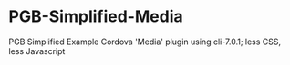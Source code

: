 # PGB-Simplified-Media
PGB Simplified Example Cordova 'Media' plugin using cli-7.0.1; less CSS, less Javascript
